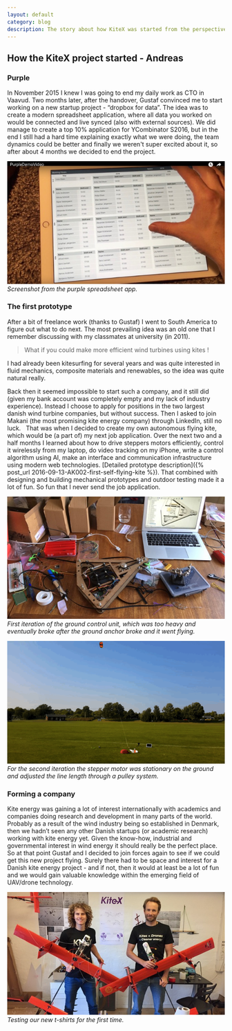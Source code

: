 ```yaml
---
layout: default
category: blog
description: The story about how KiteX was started from the perspective of Andreas.  
---
```


## How the KiteX project started - Andreas

### Purple

In November 2015 I knew I was going to end my daily work as CTO in Vaavud. Two months later, after the handover, Gustaf convinced me to start working on a new startup project - “dropbox for data”. The idea was to create a modern spreadsheet application, where all data you worked on would be connected and live synced (also with external sources). We did manage to create a top 10% application for YCombinator S2016, but in the end I still had a hard time explaining exactly what we were doing, the team dynamics could be better and finally we weren't super excited about it, so after about 4 months we decided to end the project.   

![Purple Spreadsheet](/images/PurpleSpreadsheet.jpg)
*Screenshot from the purple spreadsheet app.*

### The first prototype

After a bit of freelance work (thanks to Gustaf) I went to South America to figure out what to do next. The most prevailing idea was an old one that I remember discussing with my classmates at university (in 2011).

> What if you could make more efficient wind turbines using kites !

I had already been kitesurfing for several years and was quite interested in fluid mechanics, composite materials and renewables, so the idea was quite natural really.

Back then it seemed impossible to start such a company, and it still did (given my bank account was completely empty and my lack of industry experience). Instead I choose to apply for positions in the two largest danish wind turbine companies, but without success. Then I asked to join Makani (the most promising kite energy company) through LinkedIn, still no luck.   That was when I decided to create my own autonomous flying kite, which would be (a part of) my next job application. Over the next two and a half months I learned about how to drive steppers motors efficiently, control it wirelessly from my laptop, do video tracking on my iPhone, write a control algorithm using AI, make an interface and communication infrastructure using modern web technologies. [Detailed prototype description]({% post_url 2016-09-13-AK002-first-self-flying-kite %}). That combined with designing and building mechanical prototypes and outdoor testing made it a lot of fun. So fun that I never send the job application.

![FirstIterationGroundControlUnit.jpg](/images/FirstIterationGroundControlUnit.jpg)
*First iteration of the ground control unit, which was too heavy and eventually broke after the ground anchor broke and it went flying.*

![Autonomous flight (gif)](/images/AK002Flying.gif)
*For the second iteration the stepper motor was stationary on the ground and adjusted the line length through a pulley system.*

### Forming a company

Kite energy was gaining a lot of interest internationally with academics and companies doing research and development in many parts of the world. Probably as a result of the wind industry being so established in Denmark, then we hadn’t seen any other Danish startups (or academic research) working with kite energy yet. Given the know-how, industrial and governmental interest in wind energy it should really be the perfect place. So at that point Gustaf and I decided to join forces again to see if we could get this new project flying.  Surely there had to be space and interest for a Danish kite energy project - and if not, then it would at least be a lot of fun and we would gain valuable knowledge within the emerging field of UAV/drone technology.

![Two complete SuperQ kites ready](/images/SuperQTwoKites.jpg)
*Testing our new t-shirts for the first time.*
